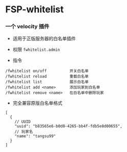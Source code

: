 # FSP-whitelist
### 一个 velocity 插件
* 适用于正版服务器的白名单插件
* 权限 `fwhitelist.admin`

* 指令
```
/fwhitelist on/off          开关白名单
/fwhitelist reload          重载白名单
/fwhitelist list            展示白名单
/fwhitelist add <name>      添加玩家到白名单
/fwhitelist remove <name>   在白名单中删除玩家
```
* 完全兼容原版白名单格式
```json5
[
  {
    // UUID
    "uuid": "b83565e6-b0d0-4265-bb4f-fdb5e8d00655",
    // 玩家名
    "name": "tangsu99"
  }
]
```
